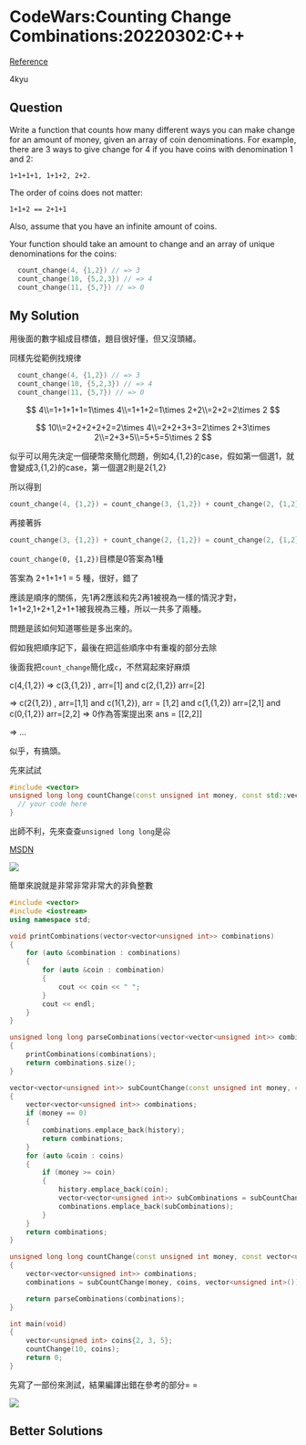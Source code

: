# CodeWars:Counting Change Combinations:20220302:C++

[Reference](https://www.codewars.com/kata/541af676b589989aed0009e7/cpp)

4kyu

## Question

Write a function that counts how many different ways you can make change for an amount of money, given an array of coin denominations. For example, there are 3 ways to give change for 4 if you have coins with denomination 1 and 2:

```
1+1+1+1, 1+1+2, 2+2.
```

The order of coins does not matter:

```
1+1+2 == 2+1+1
```

Also, assume that you have an infinite amount of coins.

Your function should take an amount to change and an array of unique denominations for the coins:

```cpp
  count_change(4, {1,2}) // => 3
  count_change(10, {5,2,3}) // => 4
  count_change(11, {5,7}) // => 0
```

## My Solution

用後面的數字組成目標值，題目很好懂，但又沒頭緒。

同樣先從範例找規律

```cpp
  count_change(4, {1,2}) // => 3
  count_change(10, {5,2,3}) // => 4
  count_change(11, {5,7}) // => 0
```

$$
4\\=1+1+1+1=1\times 4\\=1+1+2=1\times 2+2\\=2+2=2\times 2
$$

$$
10\\=2+2+2+2+2=2\times 4\\=2+2+3+3=2\times 2+3\times 2\\=2+3+5\\=5+5=5\times 2
$$

似乎可以用先決定一個硬幣來簡化問題，例如4,{1,2}的case，假如第一個選1，就會變成3,{1,2}的case，第一個選2則是2{1,2}

所以得到

```cpp
count_change(4, {1,2}) = count_change(3, {1,2}) + count_change(2, {1,2})
```

再接著拆

```cpp
count_change(3, {1,2}) + count_change(2, {1,2}) = count_change(2, {1,2}) + count_change(1, {1,2}) + count_change(1, {1,2}) + count_change(0, {1,2})
```

`count_change(0, {1,2})`目標是0答案為1種

答案為 2+1+1+1 = 5 種，很好，錯了

應該是順序的關係，先1再2應該和先2再1被視為一樣的情況才對，1+1+2,1+2+1,2+1+1被我視為三種，所以一共多了兩種。

問題是該如何知道哪些是多出來的。

假如我把順序記下，最後在把這些順序中有重複的部分去除

後面我把`count_change`簡化成`c`，不然寫起來好麻煩

c(4,{1,2}) => c(3,{1,2}) , arr=[1] and c(2,{1,2}) arr=[2]

=> c(2{1,2}) , arr=[1,1] and c(1{1,2}), arr = [1,2] and c(1,{1,2}) arr=[2,1] and c(0,{1,2}) arr=[2,2] => 0作為答案提出來 ans = [[2,2]]

=> ...



似乎，有搞頭。

先來試試

```cpp
#include <vector>
unsigned long long countChange(const unsigned int money, const std::vector<unsigned int>& coins) {
  // your code here
}

```

出師不利，先來查查`unsigned long long`是尛

[MSDN](https://docs.microsoft.com/zh-tw/cpp/cpp/data-type-ranges?view=msvc-170)

![](https://i.imgur.com/UWsEFPc.png)

簡單來說就是非常非常非常大的非負整數



```cpp
#include <vector>
#include <iostream>
using namespace std;

void printCombinations(vector<vector<unsigned int>> combinations)
{
    for (auto &combination : combinations)
    {
        for (auto &coin : combination)
        {
            cout << coin << " ";
        }
        cout << endl;
    }
}

unsigned long long parseCombinations(vector<vector<unsigned int>> combinations)
{
    printCombinations(combinations);
    return combinations.size();
}

vector<vector<unsigned int>> subCountChange(const unsigned int money, const vector<unsigned int> &coins, vector<unsigned int> history)
{
    vector<vector<unsigned int>> combinations;
    if (money == 0)
    {
        combinations.emplace_back(history);
        return combinations;
    }
    for (auto &coin : coins)
    {
        if (money >= coin)
        {
            history.emplace_back(coin);
            vector<vector<unsigned int>> subCombinations = subCountChange(money - coin, coins, history);
            combinations.emplace_back(subCombinations);
        }
    }
    return combinations;
}

unsigned long long countChange(const unsigned int money, const vector<unsigned int> &coins)
{
    vector<vector<unsigned int>> combinations;
    combinations = subCountChange(money, coins, vector<unsigned int>());

    return parseCombinations(combinations);
}

int main(void)
{
    vector<unsigned int> coins{2, 3, 5};
    countChange(10, coins);
    return 0;
}
```

先寫了一部份來測試，結果編譯出錯在參考的部分= =

![](https://i.imgur.com/4UnjSYr.png)



## Better Solutions


